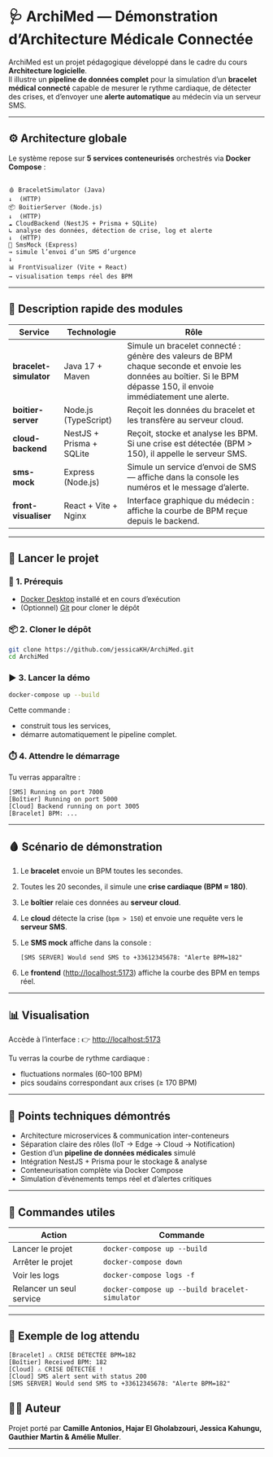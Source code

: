 # 🩺 ArchiMed — Démonstration d’Architecture Médicale Connectée

ArchiMed est un projet pédagogique développé dans le cadre du cours **Architecture logicielle**.  
Il illustre un **pipeline de données complet** pour la simulation d’un **bracelet médical connecté** capable de mesurer le rythme cardiaque, de détecter des crises, et d’envoyer une **alerte automatique** au médecin via un serveur SMS.

---

## ⚙️ Architecture globale

Le système repose sur **5 services conteneurisés** orchestrés via **Docker Compose** :

```

🩸 BraceletSimulator (Java)
↓  (HTTP)
📦 BoitierServer (Node.js)
↓  (HTTP)
☁️ CloudBackend (NestJS + Prisma + SQLite)
↳ analyse des données, détection de crise, log et alerte
↓  (HTTP)
📱 SmsMock (Express)
→ simule l’envoi d’un SMS d’urgence
↓
📊 FrontVisualizer (Vite + React)
→ visualisation temps réel des BPM

````

---

## 🧩 Description rapide des modules

| Service | Technologie | Rôle |
|----------|--------------|------|
| **bracelet-simulator** | Java 17 + Maven | Simule un bracelet connecté : génère des valeurs de BPM chaque seconde et envoie les données au boîtier. Si le BPM dépasse 150, il envoie immédiatement une alerte. |
| **boitier-server** | Node.js (TypeScript) | Reçoit les données du bracelet et les transfère au serveur cloud. |
| **cloud-backend** | NestJS + Prisma + SQLite | Reçoit, stocke et analyse les BPM. Si une crise est détectée (BPM > 150), il appelle le serveur SMS. |
| **sms-mock** | Express (Node.js) | Simule un service d’envoi de SMS — affiche dans la console les numéros et le message d’alerte. |
| **front-visualiser** | React + Vite + Nginx | Interface graphique du médecin : affiche la courbe de BPM reçue depuis le backend. |

---

## 🚀 Lancer le projet

### 🐳 1. Prérequis
- [Docker Desktop](https://www.docker.com/) installé et en cours d’exécution  
- (Optionnel) [Git](https://git-scm.com/) pour cloner le dépôt

### 📦 2. Cloner le dépôt
```bash
git clone https://github.com/jessicaKH/ArchiMed.git
cd ArchiMed
````

### ▶️ 3. Lancer la démo

```bash
docker-compose up --build
```

Cette commande :

* construit tous les services,
* démarre automatiquement le pipeline complet.

### ⏱️ 4. Attendre le démarrage

Tu verras apparaître :

```
[SMS] Running on port 7000
[Boîtier] Running on port 5000
[Cloud] Backend running on port 3005
[Bracelet] BPM: ...
```

---

## 🩸 Scénario de démonstration

1. Le **bracelet** envoie un BPM toutes les secondes.
2. Toutes les 20 secondes, il simule une **crise cardiaque (BPM ≈ 180)**.
3. Le **boîtier** relaie ces données au **serveur cloud**.
4. Le **cloud** détecte la crise (`bpm > 150`) et envoie une requête vers le **serveur SMS**.
5. Le **SMS mock** affiche dans la console :

   ```
   [SMS SERVER] Would send SMS to +33612345678: "Alerte BPM=182"
   ```
6. Le **frontend** ([http://localhost:5173](http://localhost:5173)) affiche la courbe des BPM en temps réel.

---

## 📊 Visualisation

Accède à l’interface :
👉 [http://localhost:5173](http://localhost:5173)

Tu verras la courbe de rythme cardiaque :

* fluctuations normales (60–100 BPM)
* pics soudains correspondant aux crises (≥ 170 BPM)

---

## 🧠 Points techniques démontrés

* Architecture microservices & communication inter-conteneurs
* Séparation claire des rôles (IoT → Edge → Cloud → Notification)
* Gestion d’un **pipeline de données médicales** simulé
* Intégration NestJS + Prisma pour le stockage & analyse
* Conteneurisation complète via Docker Compose
* Simulation d’événements temps réel et d’alertes critiques

---

## 🧰 Commandes utiles

| Action                   | Commande                                       |
| ------------------------ | ---------------------------------------------- |
| Lancer le projet         | `docker-compose up --build`                    |
| Arrêter le projet        | `docker-compose down`                          |
| Voir les logs            | `docker-compose logs -f`                       |
| Relancer un seul service | `docker-compose up --build bracelet-simulator` |

---

## 🩵 Exemple de log attendu

```
[Bracelet] ⚠️ CRISE DÉTECTÉE BPM=182
[Boîtier] Received BPM: 182
[Cloud] ⚠️ CRISE DÉTECTÉE !
[Cloud] SMS alert sent with status 200
[SMS SERVER] Would send SMS to +33612345678: "Alerte BPM=182"
```


## 👩‍💻 Auteur

Projet porté par **Camille Antonios, Hajar El Gholabzouri, Jessica Kahungu, Gauthier Martin & Amélie Muller**.

---
